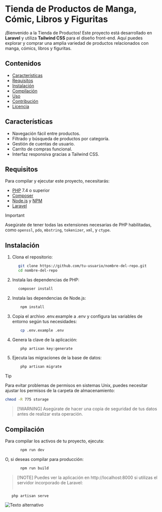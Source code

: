 # Tienda de Productos de Manga, Cómic, Libros y Figuritas

¡Bienvenido a la Tienda de Productos! Este proyecto está desarrollado en **Laravel** y utiliza **Tailwind CSS** para el diseño front-end. Aquí puedes explorar y comprar una amplia variedad de productos relacionados con manga, cómics, libros y figuritas.

## Contenidos

- [Características](#características)
- [Requisitos](#requisitos)
- [Instalación](#instalación)
- [Compilación](#compilación)
- [Uso](#uso)
- [Contribución](#contribución)
- [Licencia](#licencia)

## Características

- Navegación fácil entre productos.
- Filtrado y búsqueda de productos por categoría.
- Gestión de cuentas de usuario.
- Carrito de compras funcional.
- Interfaz responsiva gracias a Tailwind CSS.

## Requisitos

Para compilar y ejecutar este proyecto, necesitarás:

- [PHP](https://www.php.net/) 7.4 o superior
- [Composer](https://getcomposer.org/)
- [Node.js](https://nodejs.org/) y [NPM](https://www.npmjs.com/)
- [Laravel](https://laravel.com/docs)

>[!IMPORTANT]
> Asegúrate de tener todas las extensiones necesarias de PHP habilitadas, como `openssl`, `pdo`, `mbstring`, `tokenizer`, `xml`, y `ctype`.

## Instalación
1. Clona el repositorio:
 ```sh
       git clone https://github.com/tu-usuario/nombre-del-repo.git
       cd nombre-del-repo
```
2. Instala las dependencias de PHP:
 ```sh
       composer install
```
2. Instala las dependencias de Node.js:
```sh
       npm install
```
3. Copia el archivo .env.example a .env y configura las variables de entorno según tus necesidades:
```sh
       cp .env.example .env
```
4. Genera la clave de la aplicación:
```sh
       php artisan key:generate
```
5. Ejecuta las migraciones de la base de datos:
```sh
       php artisan migrate
```
       
       
>[!TIP]
> Para evitar problemas de permisos en sistemas Unix, puedes necesitar ajustar los permisos de la carpeta de almacenamiento:
>```sh
>chmod -R 775 storage
>```

      


      
>[!WARNING] Asegúrate de hacer una copia de seguridad de tus datos antes de realizar esta operación.



## Compilación
Para compilar los activos de tu proyecto, ejecuta:
```sh
       npm run dev
```
O, si deseas compilar para producción:
```sh
       npm run build
```

       
>[!NOTE] Puedes ver la aplicación en http://localhost:8000 si utilizas el servidor incorporado de Laravel:
>   ```bash
       php artisan serve



![Texto alternativo](https://github.com/WindyD2021/ejercitacion2/blob/main/Screenshot%202024-10-14%20at%2010-14-06%20Tienda%20Panini%20Argentina.png)
